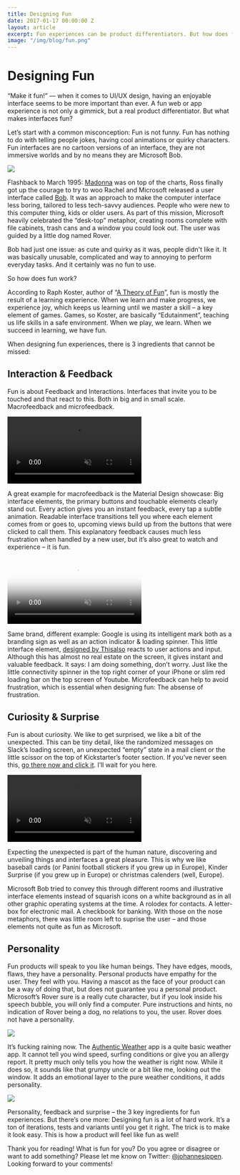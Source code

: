 ```yaml
---
title: Designing Fun
date: 2017-01-17 00:00:00 Z
layout: article
excerpt: Fun experiences can be product differentiators. But how does fun work?
image: "/img/blog/fun.png"
---
```


# Designing Fun

“Make it fun!” — when it comes to UI/UX design, having an enjoyable interface seems to be more important than ever. A fun web or app experience is not only a gimmick, but a real product differentiator. But what makes interfaces fun?

Let’s start with a common misconception: Fun is not funny. Fun has nothing to do with telling people jokes, having cool animations or quirky characters. Fun interfaces are no cartoon versions of an interface, they are not immersive worlds and by no means they are Microsoft Bob. 

![](http://toastytech.com/guis/bobhome1p.png)

Flashback to March 1995: [Madonna](https://www.youtube.com/watch?v=XDeiovnCv1o) was on top of the charts, Ross finally got up the courage to try to woo Rachel and Microsoft released a user interface called [Bob](https://en.wikipedia.org/wiki/Microsoft_Bob). It was an approach to make the computer interface less boring, tailored to less tech-savvy audiences. People who were new to this computer thing, kids or older users. As part of this mission, Microsoft heavily celebrated the “desk-top” metaphor, creating rooms complete with file cabinets, trash cans and a window you could look out. The user was guided by a little dog named Rover. 

Bob had just one issue: as cute and quirky as it was, people didn't like it. It was basically unusable, complicated and way to annoying to perform everyday tasks. And it certainly was no fun to use.

So how does fun work?

According to Raph Koster, author of “[A Theory of Fun]()”, fun is mostly the result of a learning experience. When we learn and make progress, we experience joy, which keeps us learning until we master a skill – a key element of games. Games, so Koster, are basically “Edutainment”, teaching us life skills in a safe environment. When we play, we learn. When we succeed in learning, we have fun.

When designing fun experiences, there is 3 ingredients that cannot be missed:

## Interaction & Feedback

Fun is about Feedback and Interactions. Interfaces that invite you to be touched and that react to this. Both in big and in small scale. Macrofeedback and microfeedback. 

<video autoplay loop muted>
  <source src="/img/blog/interaction.mp4">
</video>

A great example for macrofeedback is the Material Design showcase: Big interface elements, the primary buttons and touchable elements clearly stand out. Every action gives you an instant feedback, every tap a subtle animation. Readable interface transitions tell you where each element comes from or goes to, upcoming views build up from the buttons that were clicked to call them. This explanatory feedback causes much less frustration when handled by a new user, but it’s also great to watch and experience – it is fun.

<video class="ta-video " preload="auto" poster="http://videos.thisalso.com/projects/google-identity/hero/poster.jpg" autoplay loop muted> <source src="http://videos.thisalso.com/projects/google-identity/hero/video.mp4" type="video/mp4; codecs=avc1.42E01E,mp4a.40.2"> <source src="http://videos.thisalso.com/projects/google-identity/hero/video.webm" type="video/webm; codecs=vp8,vorbis"> </video>

Same brand, different example: Google is using its intelligent mark both as a branding sign as well as an action indicator & loading spinner. This little interface element, [designed by Thisalso](http://thisalso.com/projects/google-identity) reacts to user actions and input. Although this has almost no real estate on the screen, it gives instant and valuable feedback. It says: I am doing something, don’t worry. Just like the little connectivity spinner in the top right corner of your iPhone or slim red loading bar on the top screen of Youtube. Microfeedback can help to avoid frustration, which is essential when designing fun: The absense of frustration.

## Curiosity & Surprise

Fun is about curiosity. We like to get surprised, we like a bit of the unexpected. This can be tiny detail, like the randomized messages on Slack’s loading screen, an unexpected “empty” state in a mail client or the little scissor on the top of Kickstarter’s footer section. If you’ve never seen this, [go there now and click it](https://www.kickstarter.com/#bottom-area). I’ll wait for you here.

<video autoplay loop muted>
  <source src="/img/blog/kickstarter.mov">
</video>

Expecting the unexpected is part of the human nature, discovering and unveiling things and interfaces a great pleasure. This is why we like baseball cards (or Panini football stickers if you grew up in Europe), Kinder Surprise (if you grew up in Europe) or christmas calenders (well, Europe).

Microsoft Bob tried to convey this through different rooms and illustrative interface elements instead of squarish icons on a white background as in all other graphic operating systems at the time. A rolodex for contacts. A letter-box for electronic mail. A checkbook for banking. With those on the nose metaphors, there was little room left to suprise the user – and those elements not quite as fun as Microsoft.

## Personality

Fun products will speak to you like human beings. They have edges, moods, flaws, they have a personality. Personal products have empathy for the user. They feel with you. Having a mascot as the face of your product can be a way of doing that, but does not guarantee you a personal product. Microsoft’s Rover sure is a really cute character, but if you look inside his speech bubble, you will only find a computer. Pure instructions and hints, no indication of Rover being a dog, no relations to you, the user. Rover does not have a personality.

![](http://toastytech.com/guis/bobhint.png)

It’s fucking raining now. The [Authentic Weather](http://authenticweather.com/) app is a quite basic weather app. It cannot tell you wind speed, surfing conditions or give you an allergy report. It pretty much only tells you how the weather is right now. While it does so, it sounds like that grumpy uncle or a bit like me, looking out the window. It adds an emotional layer to the pure weather conditions, it adds personality.

![](http://authenticweather.com/static/images/background.jpg)

Personality, feedback and surprise – the 3 key ingredients for fun experiences. But there’s one more: Designing fun is a lot of hard work. It’s a ton of iterations, tests and variants until you get it right. The trick is to make it look easy. This is how a product will feel like fun as well!

Thank you for reading! What is fun for you? Do you agree or disagree or want to add something? Please let me know on Twitter: [@johannesippen](http://twitter.com/johannesippen/). Looking forward to your comments!